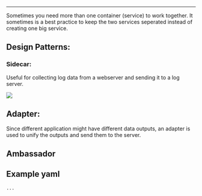****

Sometimes you need more than one container (service) to work together.
It sometimes is a best practice to keep the two services seperated instead of creating one big service.

## Design Patterns:

### Sidecar:

Useful for collecting log data from a webserver and sending it to a log server.

![](Pasted%20image%2020230703111906.png)

## Adapter:

Since different application might have different data outputs, an adapter is used to unify the outputs and send them to the server.

## Ambassador

## Example yaml

```
...
```